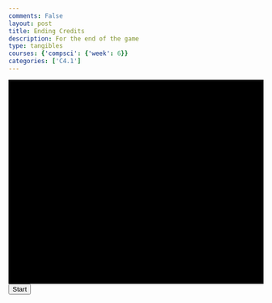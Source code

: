 ```yaml
---
comments: False
layout: post
title: Ending Credits
description: For the end of the game
type: tangibles
courses: {'compsci': {'week': 6}}
categories: ['C4.1']
---
```


<html>
    <style>
        .container {
            display: block;
            background-color: black;
        }
    </style>
    <canvas id="credits" class="container" width="500px" height="400px"></canvas>
    <button id="startButton">Start</button>
    <audio id="audio" src="/Group/audio/2023-10-27-endingCredits.mp3" preload="auto"></audio>
    <body>
        <script>
            const canvas = document.getElementById("credits");
            const ctx = canvas.getContext("2d");
            // Credits Text
            function text(x,y,space,cutx,text) {
                var words = text.split(" ");
                var len = words.length;
                var textX = x-(text.length*2.5);
                var textY = y;
                for (var letter = 0; letter < len; letter++) {
                    ctx.fillText(words[letter], textX, textY);
                    textX += space*words[letter].length/2;
                    if (textX+(space+words[letter].length) > cutx) {
                        textX = x;
                        textY += 14;
                    }
                }
            };
            ctx.font = "14px Arial";
            ctx.fillStyle = "white";
            var scrollY = 0;
            function addText() {
                text(canvas.width/2,0-scrollY,14,canvas.width,"Created By");
                text(canvas.width/2,-50-scrollY,14,canvas.width,"Sean Nakagawa");
                text(canvas.width/2,-100-scrollY,14,canvas.width,"Trystan Schmidts");
                text(canvas.width/2,-150-scrollY,14,canvas.width,"Zafeer Ahmed");
                text(canvas.width/2,-200-scrollY,14,canvas.width,"Spencer Lyons");
            };
            function update() {
                ctx.clearRect(0,0,canvas.width,canvas.height);
                addText();
                scrollY -= 1;
                requestAnimationFrame(update);
            };
            let isCanvasCodeInitialized = false;
            startButton.addEventListener("click", function () {
            if (!isCanvasCodeInitialized) {
                audio.play();
                update();
                isCanvasCodeInitialized = true;
            }
            });
        </script>
    </body>
</html>
